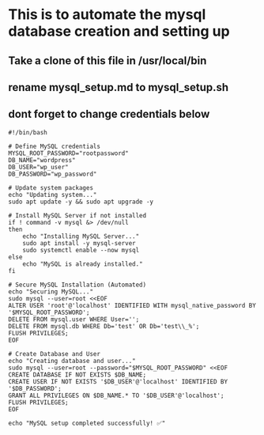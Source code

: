 # This is to automate the mysql database creation and setting up
## Take a clone of this file in /usr/local/bin
## rename mysql_setup.md to mysql_setup.sh
## dont forget to change credentials below
```
#!/bin/bash

# Define MySQL credentials
MYSQL_ROOT_PASSWORD="rootpassword"
DB_NAME="wordpress"
DB_USER="wp_user"
DB_PASSWORD="wp_password"

# Update system packages
echo "Updating system..."
sudo apt update -y && sudo apt upgrade -y

# Install MySQL Server if not installed
if ! command -v mysql &> /dev/null
then
    echo "Installing MySQL Server..."
    sudo apt install -y mysql-server
    sudo systemctl enable --now mysql
else
    echo "MySQL is already installed."
fi

# Secure MySQL Installation (Automated)
echo "Securing MySQL..."
sudo mysql --user=root <<EOF
ALTER USER 'root'@'localhost' IDENTIFIED WITH mysql_native_password BY '$MYSQL_ROOT_PASSWORD';
DELETE FROM mysql.user WHERE User='';
DELETE FROM mysql.db WHERE Db='test' OR Db='test\\_%';
FLUSH PRIVILEGES;
EOF

# Create Database and User
echo "Creating database and user..."
sudo mysql --user=root --password="$MYSQL_ROOT_PASSWORD" <<EOF
CREATE DATABASE IF NOT EXISTS $DB_NAME;
CREATE USER IF NOT EXISTS '$DB_USER'@'localhost' IDENTIFIED BY '$DB_PASSWORD';
GRANT ALL PRIVILEGES ON $DB_NAME.* TO '$DB_USER'@'localhost';
FLUSH PRIVILEGES;
EOF

echo "MySQL setup completed successfully! ✅"
```
